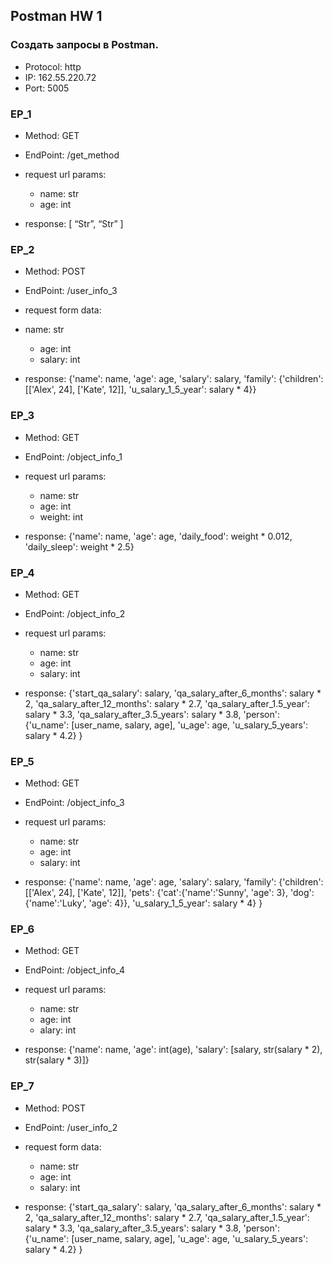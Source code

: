 ## Postman HW 1

### Создать запросы в Postman.

- Protocol: http
- IP: 162.55.220.72
- Port: 5005

### EP_1
- Method: GET
- EndPoint: /get_method
- request url params: 
  - name: str
  - age: int 

- response: 
[
    “Str”,
    “Str”
]


### EP_2
- Method: POST
- EndPoint: /user_info_3
- request form data: 
- name: str
  - age: int
  - salary: int

- response: 
{'name': name,
          'age': age,
          'salary': salary,
          'family': {'children': [['Alex', 24], ['Kate', 12]],
                     'u_salary_1_5_year': salary * 4}}


### EP_3

- Method: GET
- EndPoint: /object_info_1
- request url params: 
  - name: str
  - age: int
  - weight: int

- response: 
{'name': name,
          'age': age,
          'daily_food': weight * 0.012,
          'daily_sleep': weight * 2.5}


### EP_4

- Method: GET
- EndPoint: /object_info_2
- request url params: 
  - name: str
  - age: int
  - salary: int

- response: 
{'start_qa_salary': salary,
          'qa_salary_after_6_months': salary * 2,
          'qa_salary_after_12_months': salary * 2.7,
          'qa_salary_after_1.5_year': salary * 3.3,
          'qa_salary_after_3.5_years': salary * 3.8,
          'person': {'u_name': [user_name, salary, age],
                     'u_age': age,
                     'u_salary_5_years': salary * 4.2}
          }


### EP_5

- Method: GET
- EndPoint: /object_info_3
- request url params: 
  - name: str
  - age: int
  - salary: int

- response: 
{'name': name,
          'age': age,
          'salary': salary,
          'family': {'children': [['Alex', 24], ['Kate', 12]],
                     'pets': {'cat':{'name':'Sunny',
                                     'age': 3},
                              'dog':{'name':'Luky',
                                     'age': 4}},
                     'u_salary_1_5_year': salary * 4}
          }


### EP_6

- Method: GET
- EndPoint: /object_info_4
- request url params: 
  - name: str
  - age: int
  - alary: int

- response: 
{'name': name,
          'age': int(age),
          'salary': [salary, str(salary * 2), str(salary * 3)]}


### EP_7

- Method: POST
- EndPoint: /user_info_2
- request form data: 
  - name: str
  - age: int
  - salary: int

- response: 
{'start_qa_salary': salary,
          'qa_salary_after_6_months': salary * 2,
          'qa_salary_after_12_months': salary * 2.7,
          'qa_salary_after_1.5_year': salary * 3.3,
          'qa_salary_after_3.5_years': salary * 3.8,
          'person': {'u_name': [user_name, salary, age],
                     'u_age': age,
                     'u_salary_5_years': salary * 4.2}
          }
